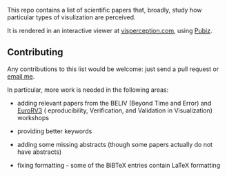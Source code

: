 This repo contains a list of scientific papers that, broadly, study how particular types of visulization are perceived.

It is rendered in an interactive viewer at [visperception.com](http://www.visperception.com/), using [Pubiz](https://github.com/fhstp/PubViz).


## Contributing

Any contributions to this list would be welcome: just send a pull request or [email me](mailto:james@jamesscottbrown.com).

In particular, more work is needed in the following areas:

* adding relevant papers from the BELIV (Beyond Time and Error) and [EuroRV3](http://www.eurorvvv.org/) ( eproducibility, Verification, and Validation in Visualization) workshops

* providing better keywords

* adding some missing abstracts (though some papers actually do not have abstracts)

* fixing formatting - some of the BiBTeX entries contain LaTeX formatting 